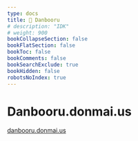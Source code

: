 ```yaml
---
type: docs
title: 🔷 Danbooru
# description: "IDK"
# weight: 900
bookCollapseSection: false
bookFlatSection: false
bookToc: false
bookComments: false
bookSearchExclude: true
bookHidden: false
robotsNoIndex: true
---
```


# Danbooru.donmai.us

[danbooru.donmai.us](https://danbooru.donmai.us?nt)
